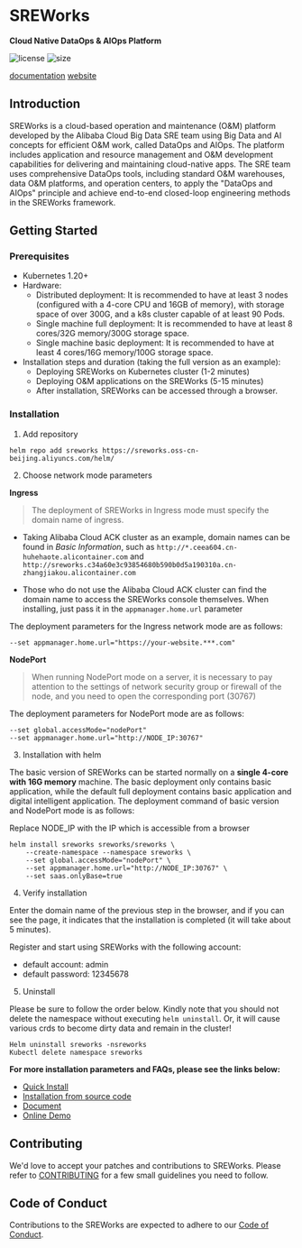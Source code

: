 # SREWorks
**Cloud Native DataOps & AIOps Platform**

![license](https://img.shields.io/github/license/alibaba/sreworks)
![size](https://img.shields.io/github/repo-size/alibaba/sreworks)

[documentation](https://www.yuque.com/sreworks-doc/docs)
[website](https://sreworks.opensource.alibaba.com/)
## Introduction

SREWorks is a cloud-based operation and maintenance (O&M) platform developed by the Alibaba Cloud Big Data SRE team using Big Data and AI concepts for efficient O&M work, called DataOps and AIOps. The platform includes application and resource management and O&M development capabilities for delivering and maintaining cloud-native apps. The SRE team uses comprehensive DataOps tools, including standard O&M warehouses, data O&M platforms, and operation centers, to apply the "DataOps and AIOps" principle and achieve end-to-end closed-loop engineering methods in the SREWorks framework.

## Getting Started

### Prerequisites
- Kubernetes 1.20+
- Hardware:
  - Distributed deployment: It is recommended to have at least 3 nodes (configured with a 4-core CPU and 16GB of memory), with storage space of over 300G, and a k8s cluster capable of at least 90 Pods.
  - Single machine full deployment: It is recommended to have at least 8 cores/32G memory/300G storage space.
  - Single machine basic deployment: It is recommended to have at least 4 cores/16G memory/100G storage space.
- Installation steps and duration (taking the full version as an example):
  - Deploying SREWorks on Kubernetes cluster (1-2 minutes)
  - Deploying O&M applications on the SREWorks (5-15 minutes)
  - After installation, SREWorks can be accessed through a browser.

### Installation

1. Add repository

`helm repo add sreworks https://sreworks.oss-cn-beijing.aliyuncs.com/helm/`

2. Choose network mode parameters

**Ingress**
> The deployment of SREWorks in Ingress mode must specify the domain name of ingress.

- Taking Alibaba Cloud ACK cluster as an example, domain names can be found in _Basic Information_, such as `http://*.ceea604.cn-huhehaote.alicontainer.com` and `http://sreworks.c34a60e3c93854680b590b0d5a190310a.cn-zhangjiakou.alicontainer.com`

- Those who do not use the Alibaba Cloud ACK cluster can find the domain name to access the SREWorks console themselves. When installing, just pass it in the `appmanager.home.url` parameter

The deployment parameters for the Ingress network mode are as follows:

`--set appmanager.home.url="https://your-website.***.com"`

**NodePort**
> When running NodePort mode on a server, it is necessary to pay attention to the settings of network security group or firewall of the node, and you need to open the corresponding port (30767)

The deployment parameters for NodePort mode are as follows:
```
--set global.accessMode="nodePort" 
--set appmanager.home.url="http://NODE_IP:30767"
```

3. Installation with helm

The basic version of SREWorks can be started normally on a **single 4-core with 16G memory** machine. The basic deployment only contains basic application, while the default full deployment contains basic application and digital intelligent application. The deployment command of basic version and NodePort mode is as follows:

Replace NODE_IP with the IP which is accessible from a browser
```
helm install sreworks sreworks/sreworks \
    --create-namespace --namespace sreworks \
    --set global.accessMode="nodePort" \
    --set appmanager.home.url="http://NODE_IP:30767" \
    --set saas.onlyBase=true
```

4. Verify installation

Enter the domain name of the previous step in the browser, and if you can see the page, it indicates that the installation is completed (it will take about 5 minutes). 

Register and start using SREWorks with the following account:

- default account: admin 
- default password: 12345678

5. Uninstall 

Please be sure to follow the order below. Kindly note that you should not delete the namespace without executing `helm uninstall`. Or, it will cause various crds to become dirty data and remain in the cluster!

```
Helm uninstall sreworks -nsreworks
Kubectl delete namespace sreworks
```

**For more installation parameters and FAQs, please see the links below:**

- [Quick Install](https://github.com/alibaba/SREWorks/blob/master/paas/frontend/docs/docs/rr5g10.md)
- [Installation from source code](https://github.com/alibaba/SREWorks/blob/master/paas/frontend/docs/docs/ek2tysaxo4d9108i.md)
- [Document](https://www.yuque.com/sreworks-doc/docs/)
- [Online Demo](https://wj.qq.com/s2/10565748/53da/)

## Contributing

We'd love to accept your patches and contributions to SREWorks. Please refer to [CONTRIBUTING](https://github.com/alibaba/SREWorks/blob/master/CONTRIBUTING.md) for a few small guidelines you need to follow.

## Code of Conduct

Contributions to the SREWorks are expected to adhere to our [Code of Conduct](https://github.com/alibaba/SREWorks/blob/master/CODE_OF_CONDUCT.md).
